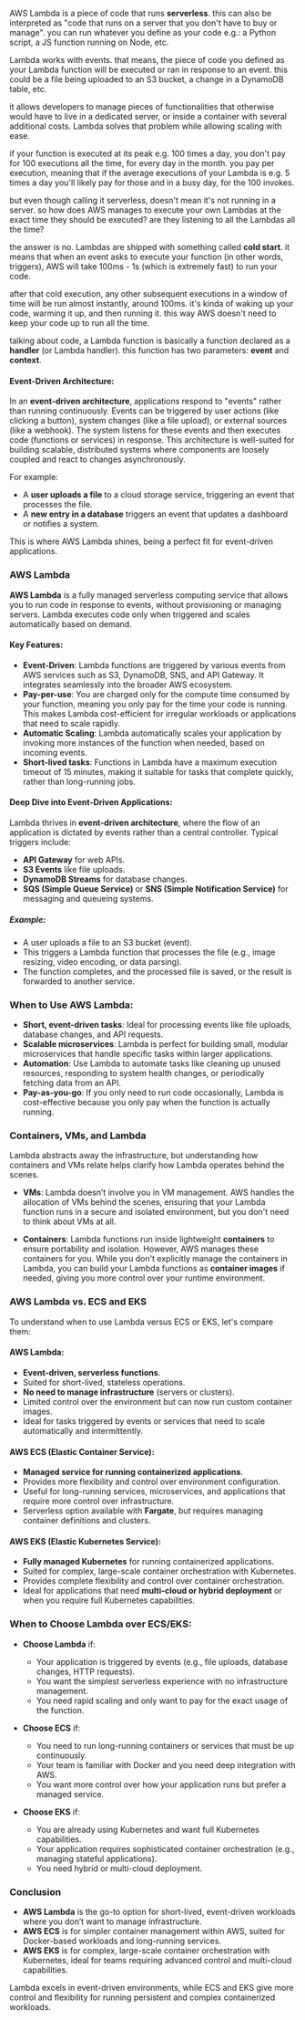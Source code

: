 

AWS Lambda is a piece of code that runs **serverless**.
this can also be interpreted as "code that runs on a server that you don't have to buy or manage". you can run whatever you define as your code e.g.: a Python script, a JS function running on Node, etc.

Lambda works with events. that means, the piece of code you defined as your Lambda function will be executed or ran in response to an event. this could be a file being uploaded to an S3 bucket, a change in a DynamoDB table, etc.

it allows developers to manage pieces of functionalities that otherwise would have to live in a dedicated server, or inside a container with several additional costs. Lambda solves that problem while allowing scaling with ease.

if your function is executed at its peak e.g. 100 times a day, you don't pay for 100 executions all the time, for every day in the month. you pay per execution, meaning that if the average executions of your Lambda is e.g. 5 times a day you'll likely pay for those and in a busy day, for the 100 invokes.

but even though calling it serverless, doesn't mean it's not running  in a server. so how does AWS manages to execute your own Lambdas at the exact time they should be executed? are they listening to all the Lambdas all the time?

the answer is no. Lambdas are shipped with something called **cold start**. it means that when an event asks to execute your function (in other words, triggers), AWS will take 100ms - 1s (which is extremely fast) to run your code.

after that cold execution, any other subsequent executions in a window of time will be run almost instantly, around 100ms. it's kinda of waking up your code, warming it up, and then running it. this way AWS doesn't need to keep your code up to run all the time.

talking about code, a Lambda function is basically a function declared as a **handler** (or Lambda handler). this function has two parameters: **event** and **context**.


#### Event-Driven Architecture:

In an **event-driven architecture**, applications respond to "events" rather than running continuously. Events can be triggered by user actions (like clicking a button), system changes (like a file upload), or external sources (like a webhook). The system listens for these events and then executes code (functions or services) in response. This architecture is well-suited for building scalable, distributed systems where components are loosely coupled and react to changes asynchronously.

For example:

- A **user uploads a file** to a cloud storage service, triggering an event that processes the file.
- A **new entry in a database** triggers an event that updates a dashboard or notifies a system.

This is where AWS Lambda shines, being a perfect fit for event-driven applications.

### AWS Lambda

**AWS Lambda** is a fully managed serverless computing service that allows you to run code in response to events, without provisioning or managing servers. Lambda executes code only when triggered and scales automatically based on demand.

#### Key Features:

- **Event-Driven**: Lambda functions are triggered by various events from AWS services such as S3, DynamoDB, SNS, and API Gateway. It integrates seamlessly into the broader AWS ecosystem.
- **Pay-per-use**: You are charged only for the compute time consumed by your function, meaning you only pay for the time your code is running. This makes Lambda cost-efficient for irregular workloads or applications that need to scale rapidly.
- **Automatic Scaling**: Lambda automatically scales your application by invoking more instances of the function when needed, based on incoming events.
- **Short-lived tasks**: Functions in Lambda have a maximum execution timeout of 15 minutes, making it suitable for tasks that complete quickly, rather than long-running jobs.

#### Deep Dive into Event-Driven Applications:

Lambda thrives in **event-driven architecture**, where the flow of an application is dictated by events rather than a central controller. Typical triggers include:

- **API Gateway** for web APIs.
- **S3 Events** like file uploads.
- **DynamoDB Streams** for database changes.
- **SQS (Simple Queue Service)** or **SNS (Simple Notification Service)** for messaging and queueing systems.

##### Example:

- A user uploads a file to an S3 bucket (event).
- This triggers a Lambda function that processes the file (e.g., image resizing, video encoding, or data parsing).
- The function completes, and the processed file is saved, or the result is forwarded to another service.

### When to Use AWS Lambda:

- **Short, event-driven tasks**: Ideal for processing events like file uploads, database changes, and API requests.
- **Scalable microservices**: Lambda is perfect for building small, modular microservices that handle specific tasks within larger applications.
- **Automation**: Use Lambda to automate tasks like cleaning up unused resources, responding to system health changes, or periodically fetching data from an API.
- **Pay-as-you-go**: If you only need to run code occasionally, Lambda is cost-effective because you only pay when the function is actually running.

### Containers, VMs, and Lambda

Lambda abstracts away the infrastructure, but understanding how containers and VMs relate helps clarify how Lambda operates behind the scenes.

- **VMs**: Lambda doesn’t involve you in VM management. AWS handles the allocation of VMs behind the scenes, ensuring that your Lambda function runs in a secure and isolated environment, but you don't need to think about VMs at all.
    
- **Containers**: Lambda functions run inside lightweight **containers** to ensure portability and isolation. However, AWS manages these containers for you. While you don't explicitly manage the containers in Lambda, you can build your Lambda functions as **container images** if needed, giving you more control over your runtime environment.
    

### AWS Lambda vs. ECS and EKS

To understand when to use Lambda versus ECS or EKS, let's compare them:

#### **AWS Lambda**:

- **Event-driven, serverless functions**.
- Suited for short-lived, stateless operations.
- **No need to manage infrastructure** (servers or clusters).
- Limited control over the environment but can now run custom container images.
- Ideal for tasks triggered by events or services that need to scale automatically and intermittently.

#### **AWS ECS (Elastic Container Service)**:

- **Managed service for running containerized applications**.
- Provides more flexibility and control over environment configuration.
- Useful for long-running services, microservices, and applications that require more control over infrastructure.
- Serverless option available with **Fargate**, but requires managing container definitions and clusters.

#### **AWS EKS (Elastic Kubernetes Service)**:

- **Fully managed Kubernetes** for running containerized applications.
- Suited for complex, large-scale container orchestration with Kubernetes.
- Provides complete flexibility and control over container orchestration.
- Ideal for applications that need **multi-cloud or hybrid deployment** or when you require full Kubernetes capabilities.

### When to Choose Lambda over ECS/EKS:

- **Choose Lambda** if:
    
    - Your application is triggered by events (e.g., file uploads, database changes, HTTP requests).
    - You want the simplest serverless experience with no infrastructure management.
    - You need rapid scaling and only want to pay for the exact usage of the function.
- **Choose ECS** if:
    
    - You need to run long-running containers or services that must be up continuously.
    - Your team is familiar with Docker and you need deep integration with AWS.
    - You want more control over how your application runs but prefer a managed service.
- **Choose EKS** if:
    
    - You are already using Kubernetes and want full Kubernetes capabilities.
    - Your application requires sophisticated container orchestration (e.g., managing stateful applications).
    - You need hybrid or multi-cloud deployment.

### Conclusion

- **AWS Lambda** is the go-to option for short-lived, event-driven workloads where you don’t want to manage infrastructure.
- **AWS ECS** is for simpler container management within AWS, suited for Docker-based workloads and long-running services.
- **AWS EKS** is for complex, large-scale container orchestration with Kubernetes, ideal for teams requiring advanced control and multi-cloud capabilities.

Lambda excels in event-driven environments, while ECS and EKS give more control and flexibility for running persistent and complex containerized workloads.